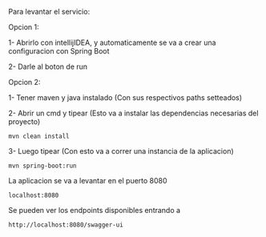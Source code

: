Para levantar el servicio:

Opcion 1:

1- Abrirlo con intellijIDEA, y automaticamente se va a crear una configuracion con Spring Boot

2- Darle al boton de run 

Opcion 2:

1- Tener maven y java instalado (Con sus respectivos paths setteados)

2- Abrir un cmd y tipear (Esto va a instalar las dependencias necesarias del proyecto)

    mvn clean install
    
3- Luego tipear (Con esto va a correr una instancia de la aplicacion)

    mvn spring-boot:run
    
La aplicacion se va a levantar en el puerto 8080

    localhost:8080
    
Se pueden ver los endpoints disponibles entrando a

    http://localhost:8080/swagger-ui
